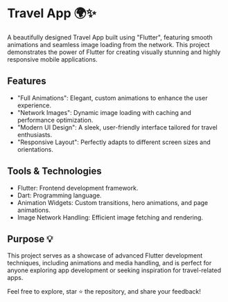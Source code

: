 
# Travel App 🌍✨

A beautifully designed Travel App built using "Flutter", featuring smooth animations and seamless image loading from the network. This project demonstrates the power of Flutter for creating visually stunning and highly responsive mobile applications.  

 ## Features   
- "Full Animations": Elegant, custom animations to enhance the user experience.  
- "Network Images": Dynamic image loading with caching and performance optimization.  
- "Modern UI Design": A sleek, user-friendly interface tailored for travel enthusiasts.  
- "Responsive Layout": Perfectly adapts to different screen sizes and orientations.  

## Tools & Technologies  
- Flutter: Frontend development framework.  
- Dart: Programming language.  
- Animation Widgets: Custom transitions, hero animations, and page animations.  
- Image Network Handling: Efficient image fetching and rendering.

## Purpose 💡  
This project serves as a showcase of advanced Flutter development techniques, including animations and media handling, and is perfect for anyone exploring app development or seeking inspiration for travel-related apps.

Feel free to explore, star ⭐ the repository, and share your feedback!  

